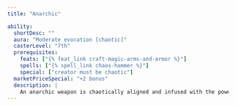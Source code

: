 ```yaml
---
title: "Anarchic"

ability:
  shortDesc: ""
  aura: "Moderate evocation [chaotic]"
  casterLevel: "7th"
  prerequisites:
    feats: ["{% feat_link craft-magic-arms-and-armor %}"]
    spells: ["{% spell_link chaos-hammer %}"]
    special: ["creator must be chaotic"]
  marketPriceSpecial: "+2 bonus"
  description: |
    An anarchic weapon is chaotically aligned and infused with the power of chaos. It makes the weapon chaos-aligned and thus bypasses the corresponding damage reduction. It deals an extra 2d6 points of damage against all of lawful alignment. It bestows one negative level on any lawful creature attempting to wield it. The negative level remains as long as the weapon is in hand and disappears when the weapon is no longer wielded. This negative level never results in actual level loss, but it cannot be overcome in any way (including {% spell_link restoration %} spells) while the weapon is wielded. Bows, crossbows, and slings so crafted bestow the chaotic power upon their ammunition.
---
```

